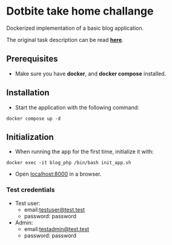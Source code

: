 # Dotbite take home challange

Dockerized implementation of a basic blog application.

The original task description can be read **[here]( https://gitlab.timebite.eu/rec-challenges/take-home-challenge-bertold-krausz/-/blob/master/description.md "here.")**.
## Prerequisites
- Make sure you have **docker**, and **docker compose** installed.

## Installation
-  Start the application with the following command: 

```docker compose up -d```

## Initialization
-  When running the app for the first time, initialize it with:

```docker exec -it blog_php /bin/bash init_app.sh```

-  Open [ localhost:8000]( http://localhost:8000/ " http://localhost:8000/") in a browser.

### Test credentials
- Test user:
    -  email:testuser@test.test
    -  password: password
- Admin:
    -  email:testadmin@test.test
    -  password: password


